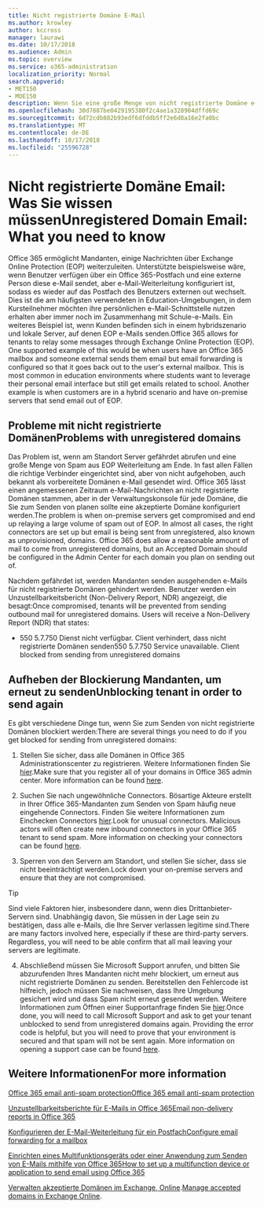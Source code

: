 ```yaml
---
title: Nicht registrierte Domäne E-Mail
ms.author: krowley
author: kccross
manager: laurawi
ms.date: 10/17/2018
ms.audience: Admin
ms.topic: overview
ms.service: o365-administration
localization_priority: Normal
search.appverid:
- MET150
- MOE150
description: Wenn Sie eine große Menge von nicht registrierte Domäne e-Mail senden, laufen Sie Gefahr Ihrer e-Mail blockiert. Lesen Sie diesen Artikel, um mehr zu erfahren.
ms.openlocfilehash: 30d7887be0429195380f2c4ae1a328904dffd69c
ms.sourcegitcommit: 6d72cdb882b93edf6dfddb5ff2e6d8a16e2fa0bc
ms.translationtype: MT
ms.contentlocale: de-DE
ms.lasthandoff: 10/17/2018
ms.locfileid: "25596728"
---
```

# <a name="unregistered-domain-email-what-you-need-to-know"></a><span data-ttu-id="d4594-104">Nicht registrierte Domäne Email: Was Sie wissen müssen</span><span class="sxs-lookup"><span data-stu-id="d4594-104">Unregistered Domain Email: What you need to know</span></span>

<span data-ttu-id="d4594-p102">Office 365 ermöglicht Mandanten, einige Nachrichten über Exchange Online Protection (EOP) weiterzuleiten. Unterstützte beispielsweise wäre, wenn Benutzer verfügen über ein Office 365-Postfach und eine externe Person diese e-Mail sendet, aber e-Mail-Weiterleitung konfiguriert ist, sodass es wieder auf das Postfach des Benutzers externen out wechselt. Dies ist die am häufigsten verwendeten in Education-Umgebungen, in dem Kursteilnehmer möchten ihre persönlichen e-Mail-Schnittstelle nutzen erhalten aber immer noch im Zusammenhang mit Schule-e-Mails. Ein weiteres Beispiel ist, wenn Kunden befinden sich in einem hybridszenario und lokale Server, auf denen EOP e-Mails senden.</span><span class="sxs-lookup"><span data-stu-id="d4594-p102">Office 365 allows for tenants to relay some messages through Exchange Online Protection (EOP). One supported example of this would be when users have an Office 365 mailbox and someone external sends them email but email forwarding is configured so that it goes back out to the user's external mailbox. This is most common in education environments where students want to leverage their personal email interface but still get emails related to school. Another example is when customers are in a hybrid scenario and have on-premise servers that send email out of EOP.</span></span>

## <a name="problems-with-unregistered-domains"></a><span data-ttu-id="d4594-109">Probleme mit nicht registrierte Domänen</span><span class="sxs-lookup"><span data-stu-id="d4594-109">Problems with unregistered domains</span></span>

<span data-ttu-id="d4594-p103">Das Problem ist, wenn am Standort Server gefährdet abrufen und eine große Menge von Spam aus EOP Weiterleitung am Ende. In fast allen Fällen die richtige Verbinder eingerichtet sind, aber von nicht aufgehoben, auch bekannt als vorbereitete Domänen e-Mail gesendet wird. Office 365 lässt einen angemessenen Zeitraum e-Mail-Nachrichten an nicht registrierte Domänen stammen, aber in der Verwaltungskonsole für jede Domäne, die Sie zum Senden von planen sollte eine akzeptierte Domäne konfiguriert werden.</span><span class="sxs-lookup"><span data-stu-id="d4594-p103">The problem is when on-premise servers get compromised and end up relaying a large volume of spam out of EOP. In almost all cases, the right connectors are set up but email is being sent from unregistered, also known as unprovisioned, domains. Office 365 does allow a reasonable amount of mail to come from unregistered domains, but an Accepted Domain should be configured in the Admin Center for each domain you plan on sending out of.</span></span>

<span data-ttu-id="d4594-p104">Nachdem gefährdet ist, werden Mandanten senden ausgehenden e-Mails für nicht registrierte Domänen gehindert werden. Benutzer werden ein Unzustellbarkeitsbericht (Non-Delivery Report, NDR) angezeigt, die besagt:</span><span class="sxs-lookup"><span data-stu-id="d4594-p104">Once compromised, tenants will be prevented from sending outbound mail for unregistered domains. Users will receive a Non-Delivery Report (NDR) that states:</span></span>

- <span data-ttu-id="d4594-p105">550 5.7.750 Dienst nicht verfügbar. Client verhindert, dass nicht registrierte Domänen senden</span><span class="sxs-lookup"><span data-stu-id="d4594-p105">550 5.7.750 Service unavailable. Client blocked from sending from unregistered domains</span></span>

## <a name="unblocking-tenant-in-order-to-send-again"></a><span data-ttu-id="d4594-117">Aufheben der Blockierung Mandanten, um erneut zu senden</span><span class="sxs-lookup"><span data-stu-id="d4594-117">Unblocking tenant in order to send again</span></span>

<span data-ttu-id="d4594-118">Es gibt verschiedene Dinge tun, wenn Sie zum Senden von nicht registrierte Domänen blockiert werden:</span><span class="sxs-lookup"><span data-stu-id="d4594-118">There are several things you need to do if you get blocked for sending from unregistered domains:</span></span>

1. <span data-ttu-id="d4594-p106">Stellen Sie sicher, dass alle Domänen in Office 365 Administrationscenter zu registrieren. Weitere Informationen finden Sie [hier](https://docs.microsoft.com/en-us/exchange/mail-flow-best-practices/manage-accepted-domains/manage-accepted-domains).</span><span class="sxs-lookup"><span data-stu-id="d4594-p106">Make sure that you register all of your domains in Office 365 admin center. More information can be found [here](https://docs.microsoft.com/en-us/exchange/mail-flow-best-practices/manage-accepted-domains/manage-accepted-domains).</span></span>

2. <span data-ttu-id="d4594-p107">Suchen Sie nach ungewöhnliche Connectors. Bösartige Akteure erstellt in Ihrer Office 365-Mandanten zum Senden von Spam häufig neue eingehende Connectors. Finden Sie weitere Informationen zum Einchecken Connectors [hier](https://docs.microsoft.com/en-us/powershell/module/exchange/mail-flow/get-inboundconnector?view=exchange-ps).</span><span class="sxs-lookup"><span data-stu-id="d4594-p107">Look for unusual connectors. Malicious actors will often create new inbound connectors in your Office 365 tenant to send spam. More information on checking your connectors can be found [here](https://docs.microsoft.com/en-us/powershell/module/exchange/mail-flow/get-inboundconnector?view=exchange-ps).</span></span> 

3. <span data-ttu-id="d4594-124">Sperren von den Servern am Standort, und stellen Sie sicher, dass sie nicht beeinträchtigt werden.</span><span class="sxs-lookup"><span data-stu-id="d4594-124">Lock down your on-premise servers and ensure that they are not compromised.</span></span>

> [!TIP]
> <span data-ttu-id="d4594-p108">Sind viele Faktoren hier, insbesondere dann, wenn dies Drittanbieter-Servern sind. Unabhängig davon, Sie müssen in der Lage sein zu bestätigen, dass alle e-Mails, die Ihre Server verlassen legitime sind.</span><span class="sxs-lookup"><span data-stu-id="d4594-p108">There are many factors involved here, especially if these are third-party servers. Regardless, you will need to be able confirm that  all mail leaving your servers are legitimate.</span></span>

4. <span data-ttu-id="d4594-p109">Abschließend müssen Sie Microsoft Support anrufen, und bitten Sie abzurufenden Ihres Mandanten nicht mehr blockiert, um erneut aus nicht registrierte Domänen zu senden.  Bereitstellen den Fehlercode ist hilfreich, jedoch müssen Sie nachweisen, dass Ihre Umgebung gesichert wird und dass Spam nicht erneut gesendet werden. Weitere Informationen zum Öffnen einer Supportanfrage finden Sie [hier](https://support.office.com/en-us/article/Contact-support-for-business-products-Admin-Help-32a17ca7-6fa0-4870-8a8d-e25ba4ccfd4b#ID0EAADAAA=online).</span><span class="sxs-lookup"><span data-stu-id="d4594-p109">Once done, you will need to call Microsoft Support and ask to get your tenant unblocked to send from unregistered domains again.  Providing the error code is helpful, but you will need to prove that your environment is secured and that spam will not be sent again. More information on opening a support case can be found [here](https://support.office.com/en-us/article/Contact-support-for-business-products-Admin-Help-32a17ca7-6fa0-4870-8a8d-e25ba4ccfd4b#ID0EAADAAA=online).</span></span>
  
## <a name="for-more-information"></a><span data-ttu-id="d4594-130">Weitere Informationen</span><span class="sxs-lookup"><span data-stu-id="d4594-130">For more information</span></span>

[<span data-ttu-id="d4594-131">Office 365 email anti-spam protection</span><span class="sxs-lookup"><span data-stu-id="d4594-131">Office 365 email anti-spam protection</span></span>](anti-spam-protection.md)

[<span data-ttu-id="d4594-132">Unzustellbarkeitsberichte für E-Mails in Office 365</span><span class="sxs-lookup"><span data-stu-id="d4594-132">Email non-delivery reports in Office 365</span></span>](https://support.office.com/article/email-non-delivery-reports-in-office-365-51daa6b9-2e35-49c4-a0c9-df85bf8533c3)

[<span data-ttu-id="d4594-133">Konfigurieren der E-Mail-Weiterleitung für ein Postfach</span><span class="sxs-lookup"><span data-stu-id="d4594-133">Configure email forwarding for a mailbox</span></span>](https://docs.microsoft.com/en-us/exchange/recipients-in-exchange-online/manage-user-mailboxes/configure-email-forwarding)

[<span data-ttu-id="d4594-134">Einrichten eines Multifunktionsgeräts oder einer Anwendung zum Senden von E-Mails mithilfe von Office 365</span><span class="sxs-lookup"><span data-stu-id="d4594-134">How to set up a multifunction device or application to send email using Office 365</span></span>](https://support.office.com/en-us/article/How-to-set-up-a-multifunction-device-or-application-to-send-email-using-Office-365-69f58e99-c550-4274-ad18-c805d654b4c4)

<span data-ttu-id="d4594-135">[Verwalten akzeptierte Domänen im Exchange, Online](https://docs.microsoft.com/en-us/exchange/mail-flow-best-practices/manage-accepted-domains/manage-accepted-domains).</span><span class="sxs-lookup"><span data-stu-id="d4594-135">[Manage accepted domains in Exchange Online](https://docs.microsoft.com/en-us/exchange/mail-flow-best-practices/manage-accepted-domains/manage-accepted-domains).</span></span>
